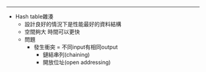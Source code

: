 ---
- Hash table雜湊
    - 設計良好的情況下是性能最好的資料結構
    - 空間夠大 時間可以更快
    - 問題
        - 發生衝突 = 不同input有相同output
            - 鏈結串列(chaining)
            - 開放位址(open addressing)